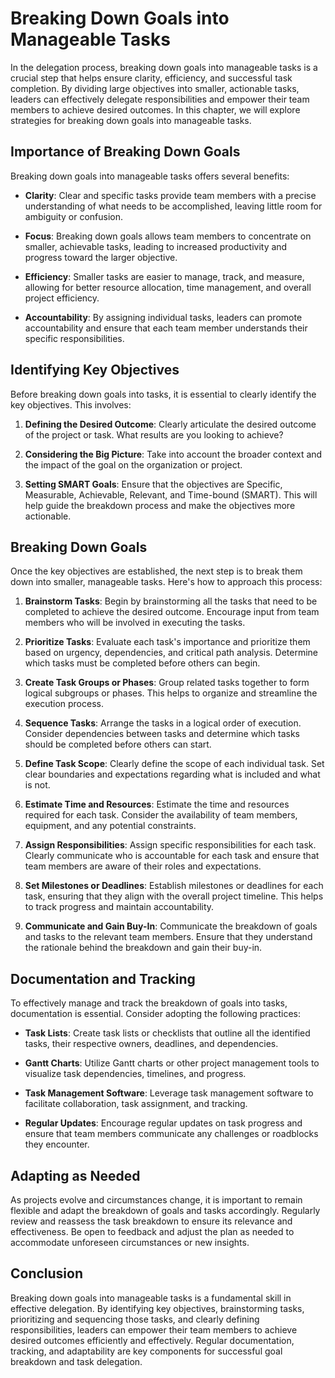 Breaking Down Goals into Manageable Tasks
=====================================================

In the delegation process, breaking down goals into manageable tasks is a crucial step that helps ensure clarity, efficiency, and successful task completion. By dividing large objectives into smaller, actionable tasks, leaders can effectively delegate responsibilities and empower their team members to achieve desired outcomes. In this chapter, we will explore strategies for breaking down goals into manageable tasks.

Importance of Breaking Down Goals
---------------------------------

Breaking down goals into manageable tasks offers several benefits:

* **Clarity**: Clear and specific tasks provide team members with a precise understanding of what needs to be accomplished, leaving little room for ambiguity or confusion.

* **Focus**: Breaking down goals allows team members to concentrate on smaller, achievable tasks, leading to increased productivity and progress toward the larger objective.

* **Efficiency**: Smaller tasks are easier to manage, track, and measure, allowing for better resource allocation, time management, and overall project efficiency.

* **Accountability**: By assigning individual tasks, leaders can promote accountability and ensure that each team member understands their specific responsibilities.

Identifying Key Objectives
--------------------------

Before breaking down goals into tasks, it is essential to clearly identify the key objectives. This involves:

1. **Defining the Desired Outcome**: Clearly articulate the desired outcome of the project or task. What results are you looking to achieve?

2. **Considering the Big Picture**: Take into account the broader context and the impact of the goal on the organization or project.

3. **Setting SMART Goals**: Ensure that the objectives are Specific, Measurable, Achievable, Relevant, and Time-bound (SMART). This will help guide the breakdown process and make the objectives more actionable.

Breaking Down Goals
-------------------

Once the key objectives are established, the next step is to break them down into smaller, manageable tasks. Here's how to approach this process:

1. **Brainstorm Tasks**: Begin by brainstorming all the tasks that need to be completed to achieve the desired outcome. Encourage input from team members who will be involved in executing the tasks.

2. **Prioritize Tasks**: Evaluate each task's importance and prioritize them based on urgency, dependencies, and critical path analysis. Determine which tasks must be completed before others can begin.

3. **Create Task Groups or Phases**: Group related tasks together to form logical subgroups or phases. This helps to organize and streamline the execution process.

4. **Sequence Tasks**: Arrange the tasks in a logical order of execution. Consider dependencies between tasks and determine which tasks should be completed before others can start.

5. **Define Task Scope**: Clearly define the scope of each individual task. Set clear boundaries and expectations regarding what is included and what is not.

6. **Estimate Time and Resources**: Estimate the time and resources required for each task. Consider the availability of team members, equipment, and any potential constraints.

7. **Assign Responsibilities**: Assign specific responsibilities for each task. Clearly communicate who is accountable for each task and ensure that team members are aware of their roles and expectations.

8. **Set Milestones or Deadlines**: Establish milestones or deadlines for each task, ensuring that they align with the overall project timeline. This helps to track progress and maintain accountability.

9. **Communicate and Gain Buy-In**: Communicate the breakdown of goals and tasks to the relevant team members. Ensure that they understand the rationale behind the breakdown and gain their buy-in.

Documentation and Tracking
--------------------------

To effectively manage and track the breakdown of goals into tasks, documentation is essential. Consider adopting the following practices:

* **Task Lists**: Create task lists or checklists that outline all the identified tasks, their respective owners, deadlines, and dependencies.

* **Gantt Charts**: Utilize Gantt charts or other project management tools to visualize task dependencies, timelines, and progress.

* **Task Management Software**: Leverage task management software to facilitate collaboration, task assignment, and tracking.

* **Regular Updates**: Encourage regular updates on task progress and ensure that team members communicate any challenges or roadblocks they encounter.

Adapting as Needed
------------------

As projects evolve and circumstances change, it is important to remain flexible and adapt the breakdown of goals and tasks accordingly. Regularly review and reassess the task breakdown to ensure its relevance and effectiveness. Be open to feedback and adjust the plan as needed to accommodate unforeseen circumstances or new insights.

Conclusion
----------

Breaking down goals into manageable tasks is a fundamental skill in effective delegation. By identifying key objectives, brainstorming tasks, prioritizing and sequencing those tasks, and clearly defining responsibilities, leaders can empower their team members to achieve desired outcomes efficiently and effectively. Regular documentation, tracking, and adaptability are key components for successful goal breakdown and task delegation.
